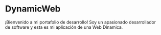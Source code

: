 # DynamicWeb
¡Bienvenido a mi portafolio de desarrollo! Soy un apasionado desarrollador de software y esta es mi aplicación de una Web Dinamica.
